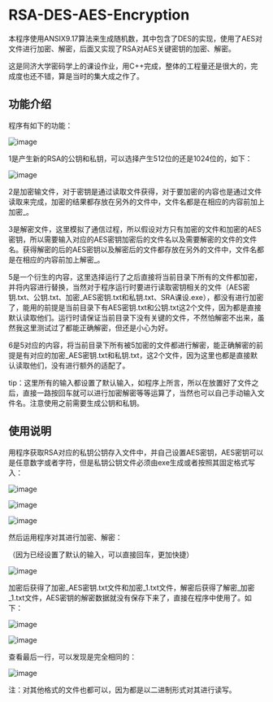 # RSA-DES-AES-Encryption

本程序使用ANSIX9.17算法来生成随机数，其中包含了DES的实现，使用了AES对文件进行加密、解密，后面又实现了RSA对AES关键密钥的加密、解密。

这是同济大学密码学上的课设作业，用C++完成，整体的工程量还是很大的，完成度也还不错，算是当时的集大成之作了。

## 功能介绍

程序有如下的功能：

![image](https://user-images.githubusercontent.com/65942634/233371081-8e3e8ed9-6030-4046-942f-c95b4b0514f3.png)

1是产生新的RSA的公钥和私钥，可以选择产生512位的还是1024位的，如下：

![image](https://user-images.githubusercontent.com/65942634/233371124-9438fd04-65ec-4968-bee7-f8e036acd82e.png)

2是加密输文件，对于密钥是通过读取文件获得，对于要加密的内容也是通过文件读取来完成，加密的结果都存放在另外的文件中，文件名都是在相应的内容前加上加密_。

3是解密文件，这里模拟了通信过程，所以假设对方只有加密的文件和加密的AES密钥，所以需要输入对应的AES密钥加密后的文件名以及需要解密的文件的文件名。获得解密的后的AES密钥以及解密后的文件都存放在另外的文件中，文件名都是在相应的内容前加上解密_。

5是一个衍生的内容，这里选择运行了之后直接将当前目录下所有的文件都加密，并将内容进行替换，当然对于程序运行时要进行读取密钥相关的文件（AES密钥.txt、公钥.txt、加密_AES密钥.txt和私钥.txt、SRA课设.exe），都没有进行加密了，能用的前提是当前目录下有AES密钥.txt和公钥.txt这2个文件，因为都是直接默认读取他们。运行时请保证当前目录下没有关键的文件，不然怕解密不出来，虽然我这里测试过了都能正确解密，但还是小心为好。

6是5对应的内容，将当前目录下所有被5加密的文件都进行解密，能正确解密的前提是有对应的加密_AES密钥.txt和私钥.txt，这2个文件，因为这里也都是直接默认读取他们，没有进行额外的适配了。

tip：这里所有的输入都设置了默认输入，如程序上所言，所以在放置好了文件之后，直接一路按回车就可以进行加密解密等等运算了，当然也可以自己手动输入文件名。注意使用之前需要生成公钥和私钥。

## 使用说明

用程序获取RSA对应的私钥公钥存入文件中，并自己设置AES密钥，AES密钥可以是任意数字或者字符，但是私钥公钥文件必须由exe生成或者按照其固定格式写入：

![image](https://user-images.githubusercontent.com/65942634/233371513-9498803f-b9a6-4e91-ad4f-fd478741a85c.png)

![image](https://user-images.githubusercontent.com/65942634/233371529-e7796ac8-58c9-4990-bd10-c6da01ae67d9.png)

![image](https://user-images.githubusercontent.com/65942634/233371591-c2a9630a-2d82-4231-9d61-5c6db4231062.png)

然后运用程序对其进行加密、解密：

（因为已经设置了默认的输入，可以直接回车，更加快捷）

![image](https://user-images.githubusercontent.com/65942634/233371645-cba2a107-134b-4b8c-ae30-1df515d3fdd6.png)

加密后获得了加密_AES密钥.txt文件和加密_1.txt文件，解密后获得了解密_加密_1.txt文件，AES密钥的解密数据就没有保存下来了，直接在程序中使用了。如下：

![image](https://user-images.githubusercontent.com/65942634/233371673-5ecf9419-cbaa-4349-a4a0-239df208c41c.png)

![image](https://user-images.githubusercontent.com/65942634/233371688-fa37e86c-1262-4d7f-a95d-a7efe609b032.png)

查看最后一行，可以发现是完全相同的：

![image](https://user-images.githubusercontent.com/65942634/233371719-26463191-8d23-4d7f-890c-a538deb90f50.png)

注：对其他格式的文件也都可以，因为都是以二进制形式对其进行读写。

